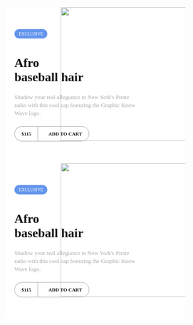 <style type="text/css">
  
* {
  box-sizing: border-box;
}

.wrapper {
  display: flex;
  justify-content: center;
  align-items: center;
  font-family: Montserrat;
  background: red ;
}

.outer {
  position: relative;
  background: #fff;
  height: 350px;
  width: 550px;
  overflow: hidden;
  display: flex;
  align-items: center;
}

img {
  position: absolute;
  top: 0px;
  right: -20px;
  z-index: 0;
  animation-delay: 0.5s;
}

.content {
  animation-delay: 0.3s;
  position: absolute;
  left: 20px;
  z-index: 3
  
}

h1 {
  color: #111;
}

p {
  width: 280px;
  font-size: 13px;
  line-height: 1.4;
  color: #aaa;
  margin: 20px 0;
  
}

.bg {
  display: inline-block;
  color: #fff;
  background: cornflowerblue;
  padding: 5px 10px;
  border-radius: 50px;
  font-size: .7em;
}
.button {
  width: fit-content;
  height: fit-content;
  margin-top: 10px;
  
  
  
}

.button a {
  display: inline-block;
  overflow: hidden;
  position: relative;
  font-size: 11px;
  color: #111;
  text-decoration: none;
  padding: 10px 15px;
  border: 1px solid #aaa;
  font-weight: bold;
  
  
}

.button a:after{
  content: "";
  position: absolute;
  top: 0;
  right: -10px;
  width: 0%;
  background: #111;
  height: 100%;
  z-index: -1;
  transition: width 0.3s ease-in-out;
  transform: skew(-25deg);
  transform-origin: right;
}

.button a:hover:after {
  width: 150%;
  left: -10px;
  transform-origin: left;
  
}

.button a:hover {
  color: #fff;
  transition: all 0.5s ease;
}


.button a:nth-of-type(1) {
  border-radius: 50px 0 0 50px;
  border-right: none;
}

.button a:nth-of-type(2) {
  border-radius: 0px 50px 50px 0;
}

.cart-icon {
  padding-right: 8px;
  
}


</style>


<div class="wrapper">
  <div class="outer">
    <div class="content animated fadeInLeft">
      <span class="bg animated fadeInDown">EXCLUSIVE</span>
      <h1>Afro<br/> baseball hair</h1>
      <p>Shadow your real allegiance to New York's Pirate radio with this cool cap featuring the Graphic Know Wave logo.</p>  
      <div class="button">
        <a href="#">$115</a><a class="cart-btn" href="#"><i class="cart-icon ion-bag"></i>ADD TO CART</a>
      </div>    
    </div>
    <img src="https://bit.ly/2kOzUTm" width="300px" class="animated fadeInRight">
  </div>
</div>



<div class="wrapper">
  <div class="outer">
    <div class="content animated fadeInLeft">
      <span class="bg animated fadeInDown">EXCLUSIVE</span>
      <h1>Afro<br/> baseball hair</h1>
      <p>Shadow your real allegiance to New York's Pirate radio with this cool cap featuring the Graphic Know Wave logo.</p>
      <div class="button">
        <a href="#">$115</a><a class="cart-btn" href="#"><i class="cart-icon ion-bag"></i>ADD TO CART</a>
      </div>
    </div>
    <img src="https://bit.ly/2kOzUTm" width="300px" class="animated fadeInRight">
  </div>
</div>